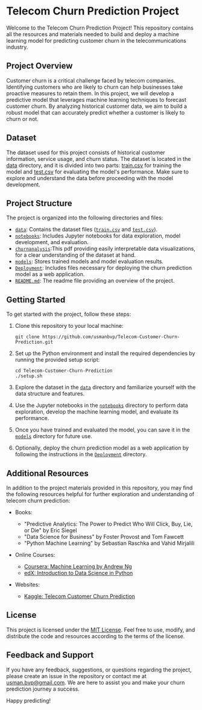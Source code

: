 
# Telecom Churn Prediction Project

Welcome to the Telecom Churn Prediction Project! This repository contains all the resources and materials needed to build and deploy a machine learning model for predicting customer churn in the telecommunications industry.

## Project Overview

Customer churn is a critical challenge faced by telecom companies. Identifying customers who are likely to churn can help businesses take proactive measures to retain them. In this project, we will develop a predictive model that leverages machine learning techniques to forecast customer churn. By analyzing historical customer data, we aim to build a robust model that can accurately predict whether a customer is likely to churn or not.

## Dataset

The dataset used for this project consists of historical customer information, service usage, and churn status. The dataset is located in the [data](data) directory, and it is divided into two parts: [train.csv](train.csv) for training the model and [test.csv](test.csv) for evaluating the model's performance. Make sure to explore and understand the data before proceeding with the model development.

## Project Structure

The project is organized into the following directories and files:

- [`data`](data): Contains the dataset files ([`train.csv`](train.csv) and [`test.csv`](test.csv)).
- [`notebooks`](Telecom-Customer-Churn-Prediction.ipynb): Includes Jupyter notebooks for data exploration, model development, and evaluation.
- [`churnanalysis`](churnanalysis.pbix):This pdf providing easily interpretable data visualizations, for a clear understanding of the dataset at hand.
- [`models`](models): Stores trained models and model evaluation results.
- [`Deployment`](churn_deployment): Includes files necessary for deploying the churn prediction model as a web application.
- [`README.md`](README.md): The readme file providing an overview of the project.

## Getting Started

To get started with the project, follow these steps:

1. Clone this repository to your local machine:
   ```
   git clone https://github.com/usmanbvp/Telecom-Customer-Churn-Prediction.git
   ```

2. Set up the Python environment and install the required dependencies by running the provided setup script:
   ```
   cd Telecom-Customer-Churn-Prediction
   ./setup.sh
   ```

3. Explore the dataset in the [`data`](data) directory and familiarize yourself with the data structure and features.

4. Use the Jupyter notebooks in the [`notebooks`](Telecom-Customer-Churn-Prediction.ipynb) directory to perform data exploration, develop the machine learning model, and evaluate its performance.

5. Once you have trained and evaluated the model, you can save it in the [`models`](models) directory for future use.

6. Optionally, deploy the churn prediction model as a web application by following the instructions in the [`Deployment`](churn_deployment) directory.

## Additional Resources

In addition to the project materials provided in this repository, you may find the following resources helpful for further exploration and understanding of telecom churn prediction:

- Books:
  - "Predictive Analytics: The Power to Predict Who Will Click, Buy, Lie, or Die" by Eric Siegel
  - "Data Science for Business" by Foster Provost and Tom Fawcett
  - "Python Machine Learning" by Sebastian Raschka and Vahid Mirjalili

- Online Courses:
  - [Coursera: Machine Learning by Andrew Ng](https://www.coursera.org/learn/machine-learning)
  - [edX: Introduction to Data Science in Python](https://www.edx.org/professional-certificate/introduction-to-data-science-in-python)

- Websites:
  - [Kaggle: Telecom Customer Churn Prediction](https://www.kaggle.com/c/customer-churn-prediction)


## License

This project is licensed under the [MIT License](LICENSE). Feel free to use, modify, and distribute the code and resources according to the terms of the license.

## Feedback and Support

If you have any feedback, suggestions, or questions regarding the project, please create an issue in the repository or contact me at usman.bvp@gmail.com. We are here to assist you and make your churn prediction journey a success.

Happy predicting!
